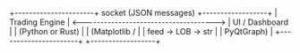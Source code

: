 +----------------------+          socket (JSON messages)          +------------------+
|  Trading Engine      |  <-------------------------------------> |  UI / Dashboard  |
|  (Python or Rust)    |                                          |  (Matplotlib /   |
|  feed -> LOB -> str  |                                          |   PyQtGraph)     |
+----------------------+                                          +------------------+

